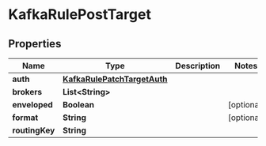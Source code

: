 

# KafkaRulePostTarget


## Properties

| Name | Type | Description | Notes |
|------------ | ------------- | ------------- | -------------|
|**auth** | [**KafkaRulePatchTargetAuth**](KafkaRulePatchTargetAuth.md) |  |  |
|**brokers** | **List&lt;String&gt;** |  |  |
|**enveloped** | **Boolean** |  |  [optional] |
|**format** | **String** |  |  [optional] |
|**routingKey** | **String** |  |  |



